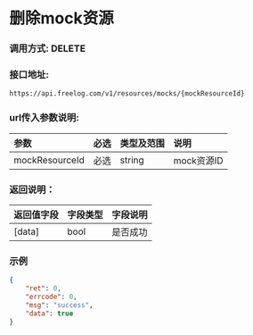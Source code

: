 # 删除mock资源


### 调用方式: DELETE

### 接口地址:

```
https://api.freelog.com/v1/resources/mocks/{mockResourceId}
```

### url传入参数说明:

| 参数 | 必选 | 类型及范围 | 说明 |
| :--- | :--- | :--- | :--- |
|mockResourceId|必选|string|mock资源ID|

### 返回说明：

| 返回值字段 | 字段类型 | 字段说明 |
| :--- | :--- | :--- |
| [data] | bool | 是否成功|


### 示例

```json
{
    "ret": 0,
    "errcode": 0,
    "msg": "success",
    "data": true
}
```
